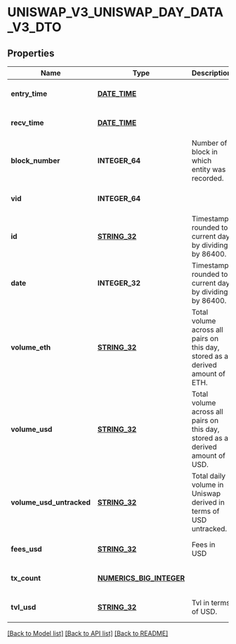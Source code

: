 # UNISWAP_V3_UNISWAP_DAY_DATA_V3_DTO

## Properties
Name | Type | Description | Notes
------------ | ------------- | ------------- | -------------
**entry_time** | [**DATE_TIME**](DATE_TIME.md) |  | [optional] [default to null]
**recv_time** | [**DATE_TIME**](DATE_TIME.md) |  | [optional] [default to null]
**block_number** | **INTEGER_64** | Number of block in which entity was recorded. | [optional] [default to null]
**vid** | **INTEGER_64** |  | [optional] [default to null]
**id** | [**STRING_32**](STRING_32.md) | Timestamp rounded to current day by dividing by 86400. | [optional] [default to null]
**date** | **INTEGER_32** | Timestamp rounded to current day by dividing by 86400. | [optional] [default to null]
**volume_eth** | [**STRING_32**](STRING_32.md) | Total volume across all pairs on this day, stored as a derived amount of ETH. | [optional] [default to null]
**volume_usd** | [**STRING_32**](STRING_32.md) | Total volume across all pairs on this day, stored as a derived amount of USD. | [optional] [default to null]
**volume_usd_untracked** | [**STRING_32**](STRING_32.md) | Total daily volume in Uniswap derived in terms of USD untracked. | [optional] [default to null]
**fees_usd** | [**STRING_32**](STRING_32.md) | Fees in USD | [optional] [default to null]
**tx_count** | [**NUMERICS_BIG_INTEGER**](NumericsBigInteger.md) |  | [optional] [default to null]
**tvl_usd** | [**STRING_32**](STRING_32.md) | Tvl in terms of USD. | [optional] [default to null]

[[Back to Model list]](../README.md#documentation-for-models) [[Back to API list]](../README.md#documentation-for-api-endpoints) [[Back to README]](../README.md)


